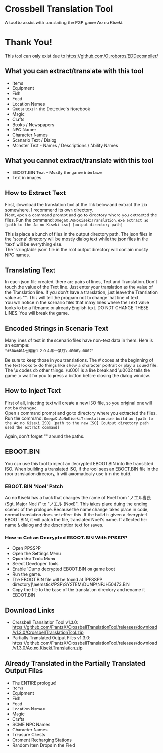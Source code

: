 # Crossbell Translation Tool
A tool to assist with translating the PSP game Ao no Kiseki.

# Thank You!
This tool can only exist due to https://github.com/Ouroboros/EDDecompiler/

## What you can extract/translate with this tool
+ Items
+ Equipment
+ Fish
+ Food
+ Location Names
+ Quest text in the Detective's Notebook
+ Magic
+ Crafts
+ Books / Newspapers
+ NPC Names
+ Character Names
+ Scenario Text / Dialog
+ Monster Text - Names / Descriptions / Ability Names

## What you cannot extract/translate with this tool
+ EBOOT.BIN Text - Mostly the game interface
+ Text in images

## How to Extract Text 
First, download the translation tool at the link below and extract the zip somewhere. I recommend its own directory.  
Next, open a command prompt and go to directory where you extracted the files. Run the command:
`OmegaX.AoNoKisekiTranslation.exe extract ao [path to the Ao no Kiseki iso] [output directory path]`

This is place a bunch of files in the output directory path.
The json files in the 'scena' directory will be mostly dialog text while the json files in the 'text' will be everything else.  
The 'stringtable.json' file in the root output directory will contain mostly NPC names.

## Translating Text
In each json file created, there are pairs of lines, Text and Translation. Don't touch the value of the Text line.  Just enter your translation as the value of the Translation line. If you don't have a translation, just leave the Translation value as "". This will tell the program not to change that line of text.  
You will notice in the scenario files that many lines where the Text value looks to be a filename or already English text. DO NOT CHANGE THESE LINES. You will break the game.

## Encoded Strings in Scenario Text
Many lines of text in the scenario files have non-text data in them. Here is an example:  
`"#30W#40A七耀暦１２０４年──某月\u0006\u0002"`

Be sure to keep those in you translations. The # codes at the beginning of the text looks to do things like show a character portrait or play a sound file. The \u codes do other things. \u0001 is a line break and \u0002 tells the game to wait for you to press a button before closing the dialog window.

## How to Inject Text
First of all, injecting text will create a new ISO file, so you original one will not be changed.  
Open a command prompt and go to directory where you extracted the files. Run the command:
`OmegaX.AoNoKisekiTranslation.exe build ao [path to the Ao no Kiseki ISO] [path to the new ISO] [output directory path used the extract command]`

Again, don't forget "" around the paths.
 
## EBOOT.BIN
You can use this tool to inject an decrypted EBOOT.BIN into the translated ISO. When building a translated ISO, if the tool sees an EBOOT.BIN file in the root translation directory, it will automatically use it in the build.
 
### EBOOT.BIN 'Noel' Patch
Ao no Kiseki has a hack that changes the name of Noel from "ノエル曹長 (Sgt. Major Noel)" to "ノエル (Noel)". This takes place duing the ending scenes of the prologue. Because the name change takes place in code, normal translation does not effect this. If the build is given a decrypted EBOOT.BIN, it will patch the file, translated Noel's name. If affected her name & dialog and the description text for saves.
 
### How to Get an Decrypted EBOOT.BIN With PPSSPP
+ Open PPSSPP
+ Open the Settings Menu
+ Open the Tools Menu
+ Select Developer Tools
+ Enable 'Dump decrypted EBOOT.BIN on game boot
+ Run the game.
+ The EBOOT.BIN file will be found at [PPSSPP directory]\memstick\PSP\SYSTEM\DUMP\NPJH50473.BIN
+ Copy the file to the base of the translation directory and rename it EBOOT.BIN 
 
## Download Links
+ Crossbell Translation Tool v1.3.0: https://github.com/FrantzX/CrossbellTranslationTool/releases/download/v1.3.0/CrossbellTranslationTool.zip
+ Partially Translated Output Files v1.3.0: https://github.com/FrantzX/CrossbellTranslationTool/releases/download/v1.3.0/Ao.no.Kiseki.Translation.zip

## Already Translated in the Partially Translated Output Files
+ The ENTIRE prologue!
+ Items
+ Equipment
+ Fish
+ Food
+ Location Names
+ Magic
+ Crafts
+ SOME NPC Names
+ Character Names
+ Treasure Chests
+ Orbment Recharging Stations
+ Random Item Drops in the Field
